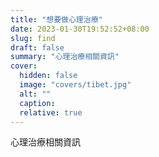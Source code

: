 ```yaml
---
title: "想要做心理治療"
date: 2023-01-30T19:52:52+08:00
slug: find
draft: false
summary: "心理治療相關資訊"
cover:
  hidden: false
  image: "covers/tibet.jpg"
  alt: ""
  caption:
  relative: true
---
```


心理治療相關資訊

